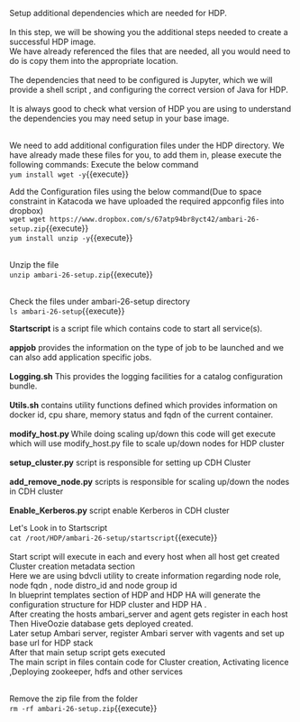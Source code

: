 Setup additional dependencies which are needed for HDP.
<br>
<br>
In this step, we will be showing you the additional steps needed to create a successful HDP image.<br> 
We have already referenced the files that are needed, all you would need to do is copy them into the appropriate location. <br>
<br>The dependencies that need to be configured is Jupyter, which we will provide a shell script , and configuring the correct version of Java for HDP. <br>
<br>It is always good to check what version of HDP you are using to understand the dependencies you may need setup in your base image.



<br>We need to add additional configuration files under the HDP directory. We have already made these files for you, to add them in, please execute the following commands:
Execute the below command
<br>`yum install wget -y`{{execute}}

Add the Configuration files using the below command(Due to space constraint in Katacoda we have uploaded the required appconfig files into dropbox)<br>
`wget wget https://www.dropbox.com/s/67atp94br8yct42/ambari-26-setup.zip`{{execute}}
<br>`yum install unzip -y`{{execute}}

<br>Unzip the file<br>
`unzip ambari-26-setup.zip`{{execute}}

<br>Check the files under ambari-26-setup directory
<br>`ls ambari-26-setup`{{execute}}

<b>Startscript</b> is a script file which contains code to start all service(s).<br>
<br><b>appjob</b> provides the information on the type of job to be launched and we can also add application specific jobs.<br>
<br><b>Logging.sh</b> This provides the logging facilities for a catalog configuration bundle.<br> 
<br><b>Utils.sh</b> contains utility functions defined which provides information on docker id, cpu share, memory status and fqdn of the current container.<br>
<br>
<b>modify_host.py </b>While doing scaling up/down this code will get execute which will use modify_host.py file to scale up/down nodes for HDP cluster<br>
<br>
<b>setup_cluster.py</b> script is responsible for setting up CDH Cluster <br>
<br><b>add_remove_node.py</b>  scripts is responsible for scaling up/down the nodes in CDH cluster<br>
<br><b>Enable_Kerberos.py</b> script enable Kerberos in CDH cluster<br>

Let's Look in to Startscript<br>
`cat /root/HDP/ambari-26-setup/startscript`{{execute}}
<br>
<br>Start script will execute in each and every host when all host get created 
<br>Cluster creation metadata section
<br>Here we are using bdvcli utility to create information regarding node role, node fqdn , node distro_id and node group id
<br>In blueprint templates section of HDP and HDP HA will generate the configuration structure for HDP cluster and HDP HA .
<br>After creating the hosts ambari_server and agent gets register in each host
<br>Then HiveOozie database gets deployed created.
<br>Later setup Ambari server, register Ambari server with vagents and set up base url for HDP stack
<br>After that main setup script gets executed
<br>The main script in files contain code for Cluster creation, Activating licence ,Deploying zookeeper, hdfs and other services


<br>Remove the zip file from the folder
<br>`rm -rf ambari-26-setup.zip`{{execute}}





